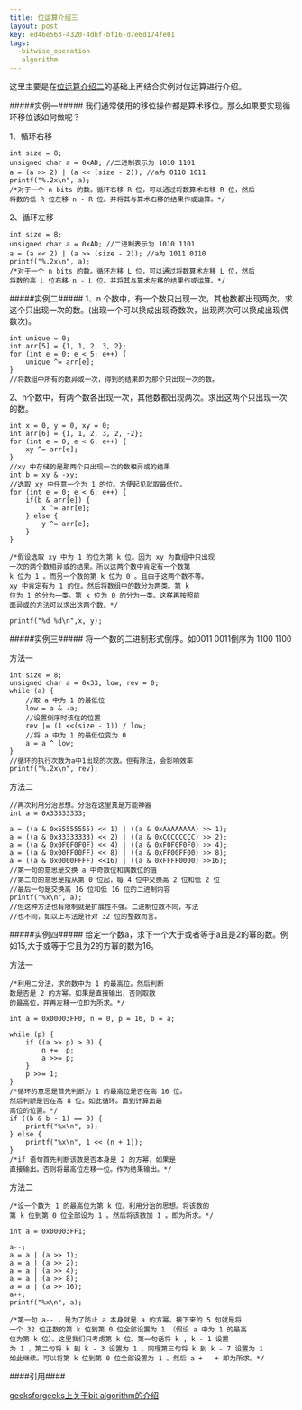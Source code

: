 ```yaml
---
title: 位运算介绍三
layout: post
key: ed46e563-4320-4dbf-bf16-d7e6d174fe01
tags:
  -bitwise_operation
  -algorithm
---
```



这里主要是在[位运算介绍二](bit_operation2.html)的基础上再结合实例对位运算进行介绍。

#####实例一#####
我们通常使用的移位操作都是算术移位。那么如果要实现循环移位该如何做呢？

1、循环右移
	
	int size = 8;
	unsigned char a = 0xAD; //二进制表示为 1010 1101
	a = (a >> 2) | (a << (size - 2)); //a为 0110 1011
	printf("%.2x\n", a);
	/*对于一个 n bits 的数。循环右移 R 位，可以通过将数算术右移 R 位，然后
	将数的低 R 位左移 n - R 位。并将其与算术右移的结果作或运算。*/

2、循环左移

	int size = 8;
	unsigned char a = 0xAD; //二进制表示为 1010 1101
	a = (a << 2) | (a >> (size - 2)); //a为 1011 0110
	printf("%.2x\n", a);
	/*对于一个 n bits 的数。循环左移 L 位，可以通过将数算术左移 L 位，然后
	将数的高 L 位右移 n - L 位。并将其与算术左移的结果作或运算。*/

<div class="blank"></div>

#####实例二#####
1、n 个数中，有一个数只出现一次，其他数都出现两次。求这个只出现一次的数。(出现一个可以换成出现奇数次，出现两次可以换成出现偶数次)。

	int unique = 0;
	int arr[5] = {1, 1, 2, 3, 2};
	for (int e = 0; e < 5; e++) {
		unique ^= arr[e];
	}
	//将数组中所有的数异或一次，得到的结果即为那个只出现一次的数。


2、n个数中，有两个数各出现一次，其他数都出现两次。求出这两个只出现一次的数。
	
	int x = 0, y = 0, xy = 0;
	int arr[6] = {1, 1, 2, 3, 2, -2};
	for (int e = 0; e < 6; e++) {
		xy ^= arr[e];
	}
	//xy 中存储的是那两个只出现一次的数相异或的结果
	int b = xy & -xy;
	//选取 xy 中任意一个为 1 的位。方便起见就取最低位。
	for (int e = 0; e < 6; e++) {
		if(b & arr[e]) {
			x ^= arr[e];
		} else {
			y ^= arr[e];
		}
	}

	/*假设选取 xy 中为 1 的位为第 k 位。因为 xy 为数组中只出现
	一次的两个数相异或的结果。所以这两个数中肯定有一个数第
	k 位为 1 。而另一个数的第 k 位为 0 。且由于这两个数不等。
	xy 中肯定有为 1 的位。然后将数组中的数分为两类。第 k 
	位为 1 的分为一类。第 k 位为 0 的分为一类。这样再按照前
	面异或的方法可以求出这两个数。*/

	printf("%d %d\n",x, y);


<div class="blank"></div>
#####实例三#####
将一个数的二进制形式倒序。如0011 0011倒序为 1100 1100

方法一

	int size = 8;
	unsigned char a = 0x33, low, rev = 0;
	while (a) {
		//取 a 中为 1 的最低位
		low = a & -a;
		//设置倒序时该位的位置
		rev |= (1 <<(size - 1)) / low;
		//将 a 中为 1 的最低位变为 0 
		a = a ^ low;
	}
	//循环的执行次数为a中1出现的次数。但有除法，会影响效率
	printf("%.2x\n", rev);

方法二
	
	//再次利用分治思想。分治在这里真是万能神器
	int a = 0x33333333;

	a = ((a & 0x55555555) << 1) | ((a & 0xAAAAAAAA) >> 1);
	a = ((a & 0x33333333) << 2) | ((a & 0xCCCCCCCC) >> 2);
	a = ((a & 0x0F0F0F0F) << 4) | ((a & 0xF0F0F0F0) >> 4); 
	a = ((a & 0x00FF00FF) << 8) | ((a & 0xFF00FF00) >> 8); 
	a = ((a & 0x0000FFFF) <<16) | ((a & 0xFFFF0000) >>16); 
	//第一句的意思是交换 a 中奇数位和偶数位的值
	//第二句的意思是指从第 0 位起，每 4 位中交换高 2 位和低 2 位
	//最后一句是交换高 16 位和低 16 位的二进制内容
	printf("%x\n", a);
	//但这种方法也有限制就是扩展性不强。二进制位数不同，写法
	//也不同，如以上写法是针对 32 位的整数而言。

<div class="blank"></div>
#####实例四#####
给定一个数a，求下一个大于或者等于a且是2的幂的数。例如15,大于或等于它且为2的方幂的数为16。

方法一
	
	/*利用二分法，求的数中为 1 的最高位。然后判断
	数是否是 2 的方幂。如果是直接输出，否则取数
	的最高位，并再左移一位即为所求。*/

	int a = 0x00003FF0, n = 0, p = 16, b = a;

	while (p) {
		if ((a >> p) > 0) {
			n +=  p;
			a >>= p;
		}
		p >>= 1;
	}
	/*循环的意思是首先判断为 1 的最高位是否在高 16 位。
	然后判断是否在高 8 位。如此循环。直到计算出最
	高位的位置。*/
	if ((b & b - 1) == 0) {
		printf("%x\n", b);
	} else {
		printf("%x\n", 1 << (n + 1));
	}
	/*if 语句首先判断该数是否本身是 2 的方幂，如果是
	直接输出。否则将最高位左移一位。作为结果输出。*/

方法二

	/*设一个数为 1 的最高位为第 k 位。利用分治的思想。将该数的
	第 k 位到第 0 位全部设为 1 。然后将该数加 1 。即为所求。*/

	int a = 0x00003FF1;

	a--;
	a = a | (a >> 1);
	a = a | (a >> 2);
	a = a | (a >> 4);
	a = a | (a >> 8);
	a = a | (a >> 16);
	a++;
	printf("%x\n", a);

	/*第一句 a-- ，是为了防止 a 本身就是 a 的方幂。接下来的 5 句就是将
	一个 32 位正数的第 k 位到第 0 位全部设置为 1 （假设 a 中为 1 的最高
	位为第 k 位）。这里我们只考虑第 k 位。第一句话将 k , k - 1 设置
	为 1 ，第二句将 k 到 k - 3 设置为 1 。同理第三句将 k 到 k - 7 设置为 1 
	如此继续。可以将第 k 位到第 0 位全部设置为 1 。然后 a +   + 即为所求。*/

<div class="blank"></div>
####引用####

[geeksforgeeks上关于bit algorithm的介绍](http://www.geeksforgeeks.org/fundamentals-of-algorithms/)<br>
